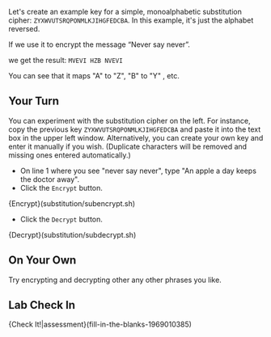Let's create an example key for a simple, monoalphabetic substitution cipher: `ZYXWVUTSRQPONMLKJIHGFEDCBA`. In this example, it's just the alphabet reversed.

If we use it to encrypt the message “Never say never”.

we get the result:
`MVEVI HZB NVEVI`

You can see that it maps "A" to "Z", "B" to "Y" , etc.  

## Your Turn
You can experiment with the substitution cipher on the left. For instance, copy the previous key `ZYXWVUTSRQPONMLKJIHGFEDCBA` and paste it into the text box in the upper left window. Alternatively, you can create your own key and enter it manually if you wish. (Duplicate characters will be removed and missing ones entered automatically.)

- On line 1 where you see "never say never", type "An apple a day keeps the doctor away".
- Click the `Encrypt` button.

{Encrypt}(substitution/subencrypt.sh)

- Click the `Decrypt` button.

{Decrypt}(substitution/subdecrypt.sh)

## On Your Own
Try encrypting and decrypting other any other phrases you like.

## Lab Check In
{Check It!|assessment}(fill-in-the-blanks-1969010385)

